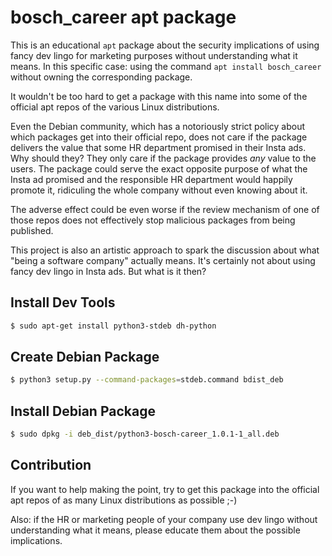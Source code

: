 # bosch_career apt package

This is an educational `apt` package about the security implications of using fancy dev lingo for marketing purposes without understanding what it means. In this specific case: using the command `apt install bosch_career` without owning the corresponding package.

It wouldn't be too hard to get a package with this name into some of the official apt repos of the various Linux distributions.

Even the Debian community, which has a notoriously strict policy about which packages get into their official repo, does not care if the package delivers the value that some HR department promised in their Insta ads. Why should they? They only care if the package provides _any_ value to the users. The package could serve the exact opposite purpose of what the Insta ad promised and the responsible HR department would happily promote it, ridiculing the whole company without even knowing about it.

The adverse effect could be even worse if the review mechanism of one of those repos does not effectively stop malicious packages from being published.

This project is also an artistic approach to spark the discussion about what "being a software company" actually means. It's certainly not about using fancy dev lingo in Insta ads. But what is it then?

## Install Dev Tools

```sh
$ sudo apt-get install python3-stdeb dh-python
```

## Create Debian Package

```sh
$ python3 setup.py --command-packages=stdeb.command bdist_deb
```

## Install Debian Package

```sh
$ sudo dpkg -i deb_dist/python3-bosch-career_1.0.1-1_all.deb
```

## Contribution

If you want to help making the point, try to get this package into the official apt repos of as many Linux distributions as possible ;-)

Also: if the HR or marketing people of your company use dev lingo without understanding what it means, please educate them about the possible implications.
